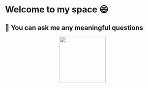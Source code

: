 # Welcome to my space 😄

## 💬 You can ask me any meaningful questions

<div align=center><img width="150" height="150" src="https://giphy.com/static/img/zoomies.gif"/></div>

<!--
**Countra/Countra** is a ✨ _special_ ✨ repository because its `README.md` (this file) appears on your GitHub profile.

Here are some ideas to get you started:

- 🔭 I’m currently working on ...
- 🌱 I’m currently learning ...
- 👯 I’m looking to collaborate on ...
- 🤔 I’m looking for help with ...
- 💬 Ask me about ...
- 📫 How to reach me: ...
- 😄 Pronouns: ...
- ⚡ Fun fact: ...
-->
